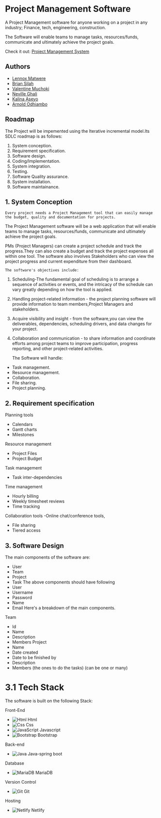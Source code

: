 # Project Management Software

A Project Management software for anyone working on a project in any industry; Finance, tech, engineering, construction.

The Software will enable teams to manage tasks, resources/funds, communicate and ultimately achieve the project goals.

Check it out: [Project Management System](https://strucker.netlify.app/)

## Authors

- [Lennox Matwere](https://www.github.com/strucker-eth/About-me)
- [Brian Silah](https://github.com/unpervertedkid)
- [Valentine Muchoki](https://github.com/strucker-eth/Project-305)
- [Neville Ghali](https://www.github.com/neville-phillippe)
- [Kalina Aseyo](https://github.com/strucker-eth/Project-305)
- [Arnold Odhiambo](https://github.com/strucker-eth/Project-305)



## Roadmap
The Project will be impemented using the Iterative incremental model.Its SDLC roadmap is as follows:
1. System conception.
2. Requirement specification.
3. Software design.
4. Coding/Implementation.
5. System integration.
6. Testing.
7. Software Quality assurance.
8. System installation.
9. Software maintainance.




 
## 1. System Conception
    Every project needs a Project Management tool that can easily manage the budget, quality and documentation for projects. 

The Project Management software will be a web application that will enable teams to manage tasks, resources/funds, communicate and ultimately achieve the project goals.

PMs (Project Managers) can create a project schedule and track the progress.They can also  create a budget and track the project expenses all within one tool.
The software also involves Stakeholders who can view the project progress and current expenditure from their dashboard.

    The software's objectives include:

1. Scheduling-The fundamental goal of scheduling is to arrange a sequence of activities or events, and the intricacy of the schedule can vary greatly depending on how the tool is applied.
2. Handling project-related information - the project planning software will provide information to team members,Project Managers and stakeholders. 
3. Acquire visibility and insight - from the software,you can view the deliverables, dependencies, scheduling drivers, and data changes for your project.
4. Collaboration and communication - to share information and coordinate efforts among project teams to improve participation, progress reporting, and other project-related activities.

    The Software will handle:
- Task management.
-  Resource management.
- Collaboration.
- File sharing.
- Project planning.


## 2. Requirement specification
Planning tools
- Calendars
- Gantt charts
- Milestones

Resource management
- Project Files
- Project Budget

Task management
- Task inter-dependencies

Time management
- Hourly billing
- Weekly timesheet reviews
- Time tracking

Collaboration tools
-Online chat/conference tools,
- File sharing
- Tiered access


## 3. Software Design
The main components of the software are:
- User
- Team 
- Project
- Task
The above components should have following
- User
- Username
- Password
- Name 
- Email
Here's a breakdown of the main components.

 Team
- Id
- Name 
- Description
- Members
Project
- Name 
- Date created
- Date to be finished by
- Description
- Members (the ones to do the tasks) (can be one or many)


# 3.1 Tech Stack
The software is built on the following Stack:

 Front-End
 - ![Html](https://img.shields.io/badge/html5-%23E34F26.svg?style=plastic&logo=html5&logoColor=white) Html
- ![Css](https://img.shields.io/badge/css3-%231572B6.svg?style=plastic&logo=css3&logoColor=white) Css
- ![JavaScript](https://img.shields.io/badge/javascript-%23323330.svg?style=plastic&logo=javascript&logoColor=%23F7DF1E) Javascript
- ![Bootstrap](https://img.shields.io/badge/bootstrap-%23563D7C.svg?style=plastic&logo=bootstrap&logoColor=white) Bootstrap



Back-end 
- ![Java](https://img.shields.io/badge/java-%23ED8B00.svg?style=plastic&logo=java&logoColor=white) Java-spring boot

Database
- ![MariaDB](https://img.shields.io/badge/mariadb-%2300f.svg?style=plastic&logo=mariadb&logoColor=white) MariaDB

Version Control
- ![Git](https://img.shields.io/badge/git-%23F05033.svg?style=plastic&logo=git&logoColor=white) Git

Hosting 
- ![Netlify](https://img.shields.io/badge/netlify-%2300C7B7.svg?style=plastic&logo=netlify&logoColor=white) Netlify







